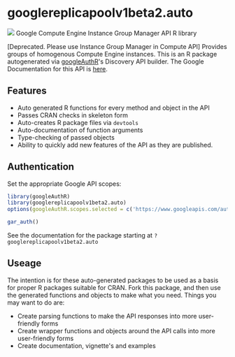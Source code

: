 # googlereplicapoolv1beta2.auto
![](https://www.gstatic.com/images/branding/product/1x/googleg_32dp.png)
Google Compute Engine Instance Group Manager API R library

[Deprecated. Please use Instance Group Manager in Compute API] Provides groups of homogenous Compute Engine instances.
This is an R package autogenerated via [googleAuthR](http://code.markedmondson.me/googleAuthR)'s Discovery API builder. 
The Google Documentation for this API is [here](https://developers.google.com/compute/docs/instance-groups/manager/v1beta2).

## Features 
 * Auto generated R functions for every method and object in the API
 * Passes CRAN checks in skeleton form
 * Auto-creates R package files via `devtools`
 * Auto-documentation of function arguments
 * Type-checking of passed objects
 * Ability to quickly add new features of the API as they are published.

## Authentication
Set the appropriate Google API scopes:

```r
library(googleAuthR)
library(googlereplicapoolv1beta2.auto)
options(googleAuthR.scopes.selected = c('https://www.googleapis.com/auth/cloud-platform', 'https://www.googleapis.com/auth/cloud-platform.read-only', 'https://www.googleapis.com/auth/compute', 'https://www.googleapis.com/auth/compute.readonly'))

gar_auth()
```
 See the documentation for the package starting at `?googlereplicapoolv1beta2.auto`
## Useage
The intention is for these auto-generated packages to be used as a basis for proper R packages suitable for CRAN.
Fork this package, and then use the generated functions and objects to make what you need.
Things you may want to do are:
* Create parsing functions to make the API responses into more user-friendly forms
* Create wrapper functions and objects around the API calls into more user-friendly forms
* Create documentation, vignette's and examples

